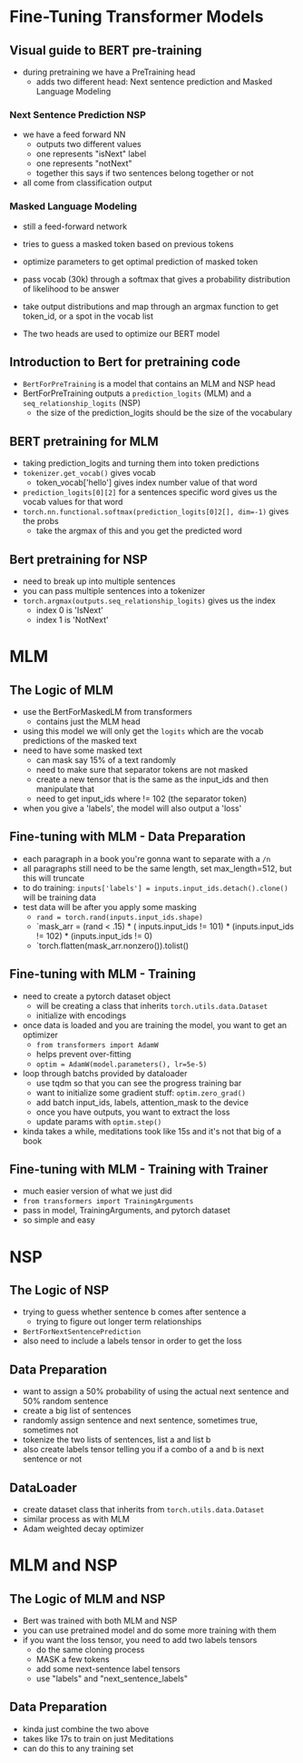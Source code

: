 # Fine-Tuning Transformer Models

## Visual guide to BERT pre-training

- during pretraining we have a PreTraining head
	- adds two different head: Next sentence prediction and Masked Language Modeling

### Next Sentence Prediction NSP

- we have a feed forward NN
	- outputs two different values
	- one represents "isNext" label
	- one represents "notNext"
	- together this says if two sentences belong together or not
- all come from classification output

### Masked Language Modeling

- still a feed-forward network
- tries to guess a masked token based on previous tokens
- optimize parameters to get optimal prediction of masked token
- pass vocab (30k) through a softmax that gives a probability distribution of likelihood to be answer
- take output distributions and map through an argmax function to get token_id, or a spot in the vocab list

- The two heads are used to optimize our BERT model

## Introduction to Bert for pretraining code

- `BertForPreTraining` is a model that contains an MLM and NSP head
- BertForPreTraining outputs a `prediction_logits` (MLM) and a `seq_relationship_logits` (NSP)
	- the size of the prediction_logits should be the size of the vocabulary

## BERT pretraining for MLM

- taking prediction_logits and turning them into token predictions
- `tokenizer.get_vocab()` gives vocab
	- token_vocab['hello'] gives index number value of that word
- `prediction_logits[0][2]` for a sentences specific word gives us the vocab values for that word
- `torch.nn.functional.softmax(prediction_logits[0]2[], dim=-1)` gives the probs
	- take the argmax of this and you get the predicted word

## Bert pretraining for NSP

- need to break up into multiple sentences
- you can pass multiple sentences into a tokenizer
- `torch.argmax(outputs.seq_relationship_logits)` gives us the index
	- index 0 is 'IsNext'
	- index 1 is 'NotNext'

# MLM

## The Logic of MLM

- use the BertForMaskedLM from transformers
	- contains just the MLM head
- using this model we will only get the `logits` which are the vocab predictions of the masked text
- need to have some masked text
	- can mask say 15% of a text randomly
	- need to make sure that separator tokens are not masked
	- create a new tensor that is the same as the input_ids and then manipulate that
	- need to get input_ids where != 102 (the separator token)
- when you give a 'labels', the model will also output a 'loss'

## Fine-tuning with MLM - Data Preparation

- each paragraph in a book you're gonna want to separate with a `/n`
- all paragraphs still need to be the same length, set max_length=512, but this will truncate
- to do training: `inputs['labels'] = inputs.input_ids.detach().clone()` will be training data
- test data will be after you apply some masking
	- `rand = torch.rand(inputs.input_ids.shape)`
	- `mask_arr = (rand < .15) * ( inputs.input_ids != 101) * (inputs.input_ids != 102) * (inputs.input_ids != 0)
	- `torch.flatten(mask_arr.nonzero()).tolist()

## Fine-tuning with MLM - Training

- need to create a pytorch dataset object
	- will be creating a class that inherits `torch.utils.data.Dataset`
	- initialize with encodings
- once data is loaded and you are training the model, you want to get an optimizer
	- `from transformers import AdamW`
	- helps prevent over-fitting
	- `optim = AdamW(model.parameters(), lr=5e-5)`
- loop through batchs provided by dataloader
	- use tqdm so that you can see the progress training bar
	- want to initialize some gradient stuff: `optim.zero_grad()`
	- add batch input_ids, labels, attention_mask to the device
	- once you have outputs, you want to extract the loss
	- update params with `optim.step()`
- kinda takes a while, meditations took like 15s and it's not that big of a book

## Fine-tuning with MLM - Training with Trainer

- much easier version of what we just did
- `from transformers import TrainingArguments`
- pass in model, TrainingArguments, and pytorch dataset
- so simple and easy

# NSP

## The Logic of NSP

- trying to guess whether sentence b comes after sentence a
	- trying to figure out longer term relationships
- `BertForNextSentencePrediction`
- also need to include a labels tensor in order to get the loss

## Data Preparation

- want to assign a 50% probability of using the actual next sentence and 50% random sentence
- create a big list of sentences
- randomly assign sentence and next sentence, sometimes true, sometimes not
- tokenize the two lists of sentences, list a and list b
- also create labels tensor telling you if a combo of a and b is next sentence or not

## DataLoader

- create dataset class that inherits from `torch.utils.data.Dataset`
- similar process as with MLM
- Adam weighted decay optimizer

# MLM and NSP

## The Logic of MLM and NSP

- Bert was trained with both MLM and NSP
- you can use pretrained model and do some more training with them
- if you want the loss tensor, you need to add two labels tensors
	- do the same cloning process
	- MASK a few tokens
	- add some next-sentence label tensors
	- use "labels" and "next_sentence_labels"

## Data Preparation

- kinda just combine the two above
- takes like 17s to train on just Meditations
- can do this to any training set
 
